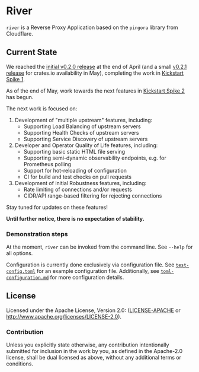 # River

`river` is a Reverse Proxy Application based on the `pingora` library from Cloudflare.

## Current State

We reached the [initial v0.2.0 release] at the end of April (and a small [v0.2.1 release]
for crates.io availability in May), completing the work in [Kickstart Spike 1].

As of the end of May, work towards the next features in [Kickstart Spike 2] has begun.

The next work is focused on:

1. Development of "multiple upstream" features, including:
    * Supporting Load Balancing of upstream servers
    * Supporting Health Checks of upstream servers
    * Supporting Service Discovery of upstream servers
2. Developer and Operator Quality of Life features, including:
    * Supporting basic static HTML file serving
    * Supporting semi-dynamic observability endpoints, e.g. for Prometheus polling
    * Support for hot-reloading of configuration
    * CI for build and test checks on pull requests
3. Development of initial Robustness features, including:
    * Rate limiting of connections and/or requests
    * CIDR/API range-based filtering for rejecting connections

Stay tuned for updates on these features!

[initial v0.2.0 release]: https://github.com/memorysafety/river/releases/tag/v0.2.0
[v0.2.1 release]: https://github.com/memorysafety/river/releases/tag/v0.2.1
[Kickstart Spike 1]: https://github.com/memorysafety/river/milestone/1
[Kickstart Spike 2]: https://github.com/memorysafety/river/milestone/3

**Until further notice, there is no expectation of stability.**

### Demonstration steps

At the moment, `river` can be invoked from the command line. See `--help` for
all options.

Configuration is currently done exclusively via configuration file. See
[`test-config.toml`] for an example configuration file. Additionally, see
[`toml-configuration.md`] for more configuration details.

[`test-config.toml`]: ./source/river/assets/test-config.toml
[`toml-configuration.md`]: ./docs/toml-configuration.md

## License

Licensed under the Apache License, Version 2.0: ([LICENSE-APACHE](./LICENSE-APACHE)
or <http://www.apache.org/licenses/LICENSE-2.0>).

### Contribution

Unless you explicitly state otherwise, any contribution intentionally submitted
for inclusion in the work by you, as defined in the Apache-2.0 license, shall be
dual licensed as above, without any additional terms or conditions.
